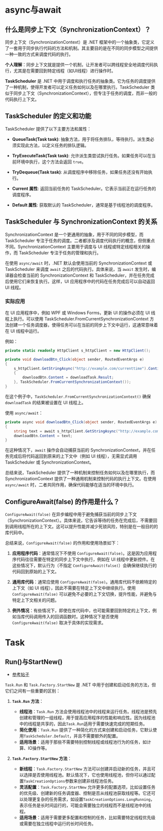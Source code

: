 # async与await

## 什么是同步上下文（SynchronizationContext）？

同步上下文（SynchronizationContext）是 .NET 框架中的一个抽象类，它定义了一套用于同步执行代码的方法和机制。其主要目的是在不同的同步模型之间提供一种一致的方式来调度代码的执行。

**个人理解**：同步上下文就是提供一个机制，让开发者可以跨线程安全地调度代码执行，尤其是在需要回到特定线程（如UI线程）进行操作时。



**TaskScheduler** 是 .NET 中用于调度和执行任务的抽象类。它为任务的调度提供了一种机制，使得开发者可以定义任务如何以及在哪里执行。TaskScheduler 类似于同步上下文（SynchronizationContext），但专注于任务的调度，而非一般的代码执行上下文。

## TaskScheduler 的定义和功能

TaskScheduler 提供了以下主要方法和属性：

- **QueueTask(Task task)**: 抽象方法，用于将任务排队，等待执行。派生类必须实现此方法，以定义任务的排队逻辑。

- **TryExecuteTask(Task task)**: 允许派生类尝试执行任务。如果任务可以在当前环境中执行，这个方法会返回 `true`。

- **TryDequeue(Task task)**: 从调度程序中移除任务，如果任务还没有开始执行。

- **Current 属性**: 返回当前任务的 TaskScheduler。它表示当前正在运行任务的调度程序。

- **Default 属性**: 获取默认的 TaskScheduler，通常是基于线程池的调度程序。



## TaskScheduler 与 SynchronizationContext 的关系

SynchronizationContext 是一个更通用的抽象，用于不同的同步模型，而 TaskScheduler 专注于任务的调度。二者都涉及调度代码执行的概念，但侧重点不同。SynchronizationContext 主要用于调度与 UI 线程或特定线程相关的操作，而 TaskScheduler 专注于任务的管理和执行。

在使用 `async/await` 时，.NET 默认会使用当前的 SynchronizationContext 或 TaskScheduler 来调度 `await` 之后的代码执行。具体来说，当 `await` 发生时，编译器会检查当前的 SynchronizationContext 和 TaskScheduler，并在任务完成后使用它们来恢复执行。这样，UI 应用程序中的代码在任务完成后可以自动返回 UI 线程。

### 实际应用

在 UI 应用程序中，例如 WPF 或 Windows Forms，更新 UI 的操作必须在 UI 线程上执行。可以使用 TaskScheduler.FromCurrentSynchronizationContext 方法创建一个任务调度器，使得任务可以在当前的同步上下文中运行，这通常意味着在 UI 线程中运行。

例如：

```csharp
private static readonly HttpClient s_httpClient = new HttpClient();

private void downloadBtn_Click(object sender, RoutedEventArgs e)
{
    s_httpClient.GetStringAsync("http://example.com/currenttime").ContinueWith(downloadTask =>
    {
        downloadBtn.Content = downloadTask.Result;
    }, TaskScheduler.FromCurrentSynchronizationContext());
}
```

在这个例子中，`TaskScheduler.FromCurrentSynchronizationContext()` 确保 `downloadTask` 的结果被设置在 UI 线程上。

使用 `async/await`：

```csharp
private async void downloadBtn_Click(object sender, RoutedEventArgs e)
{
    string text = await s_httpClient.GetStringAsync("http://example.com/currenttime");
    downloadBtn.Content = text;
}
```

在这种情况下，`await` 操作会自动捕获当前的 SynchronizationContext，并在任务完成后将代码返回到原来的上下文中（例如 UI 线程），无需显式调用 TaskScheduler 或 SynchronizationContext。

总结来说，TaskScheduler 提供了一种机制来控制任务如何以及在哪里执行，而 SynchronizationContext 提供了一种通用机制来控制代码的执行上下文。在使用 `async/await` 时，二者共同作用，确保代码能够在适当的环境中执行。

## ConfigureAwait(false) 的作用是什么？

`ConfigureAwait(false)` 在异步编程中用于避免捕获当前的同步上下文（SynchronizationContext）。具体来说，它告诉等待的任务在完成后，不需要回到调用线程所在的上下文。这可以提升性能并减少死锁风险，特别是在一般目的的库代码中。

总结来说，`ConfigureAwait(false)` 的作用和使用场景如下：

1. **应用程序代码**：通常情况下不使用 `ConfigureAwait(false)`。这是因为应用程序代码往往需要在特定的同步上下文中执行，例如在 UI 线程中更新控件。在这些情况下，默认行为（不指定 `ConfigureAwait(false)`）会确保继续执行的代码回到原始的上下文。

2. **通用库代码**：通常应使用 `ConfigureAwait(false)`。通用库代码不依赖特定的上下文（如 UI 线程），因此不需要在特定上下文中继续执行。使用 `ConfigureAwait(false)` 可以避免不必要的上下文切换，提升性能，并避免与特定上下文相关的问题。

3. **例外情况**：有些情况下，即使在库代码中，也可能需要回到特定的上下文，例如当库代码调用传入的回调函数时。这种情况下是否使用 `ConfigureAwait(false)` 取决于具体的实现需求。



# Task

## Run()与StartNew()

- [参考帖子](https://stackoverflow.com/questions/38423472/what-is-the-difference-between-task-run-and-task-factory-startnew)

`Task.Run` 和 `Task.Factory.StartNew` 是 .NET 中用于创建和启动任务的方法，但它们之间有一些重要的区别：

1. **`Task.Run` 方法**：
   - **线程池**：`Task.Run` 方法会使用线程池中的线程来运行任务。线程池是预先创建和管理的一组线程，用于提高应用程序的性能和响应性。因为线程池中的线程是共享的，因此`Task.Run`适用于需要快速完成的短期任务。
   - **简化使用**：`Task.Run` 提供了一种简化的方式来创建和启动任务，它默认使用`TaskScheduler.Default`，并且不需要额外的配置。
   - **适用场景**：适用于那些不需要特别控制线程或线程池行为的任务，如计算、IO操作等。

2. **`Task.Factory.StartNew` 方法**：
   - **新线程**：`Task.Factory.StartNew` 方法可以创建并启动新的任务，并且可以选择是否使用线程池。默认情况下，它也使用线程池，但你可以通过配置`TaskCreationOptions`参数来创建非线程池任务。
   - **灵活配置**：`Task.Factory.StartNew` 允许更多的配置选项，比如设置任务的优先级、创建新的任务调度器、控制是否从线程池获取线程等。它还可以处理更复杂的任务需求，如设置`TaskCreationOptions.LongRunning`，表示任务是长时间运行的，可能会需要独立的线程而不是线程池中的线程。
   - **适用场景**：适用于需要更多配置和控制的任务，比如需要特定线程优先级或需要在独立线程中运行的长时间任务。
